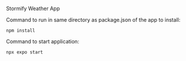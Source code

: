 Stormify Weather App

Command to run in same directory as package.json of the app to install:

```npm install```


Command to start application:

```npx expo start```
